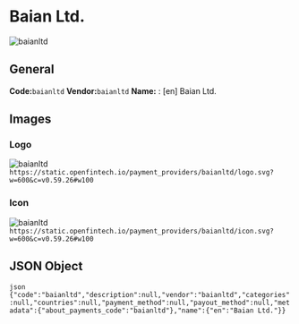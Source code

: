 # Baian Ltd. 
![baianltd](https://static.openfintech.io/payment_providers/baianltd/logo.svg?w=600&c=v0.59.26#w100) 
## General 
**Code:**`baianltd` 
**Vendor:**`baianltd` 
**Name:** 
:	[en] Baian Ltd. 
## Images 
### Logo 
![baianltd](https://static.openfintech.io/payment_providers/baianltd/logo.svg?w=600&c=v0.59.26#w100) 
``` https://static.openfintech.io/payment_providers/baianltd/logo.svg?w=600&c=v0.59.26#w100 ``` 
### Icon 
![baianltd](https://static.openfintech.io/payment_providers/baianltd/icon.svg?w=600&c=v0.59.26#w100) 
``` https://static.openfintech.io/payment_providers/baianltd/icon.svg?w=600&c=v0.59.26#w100 ``` 
## JSON Object 
```json {"code":"baianltd","description":null,"vendor":"baianltd","categories":null,"countries":null,"payment_method":null,"payout_method":null,"metadata":{"about_payments_code":"baianltd"},"name":{"en":"Baian Ltd."}} ``` 
